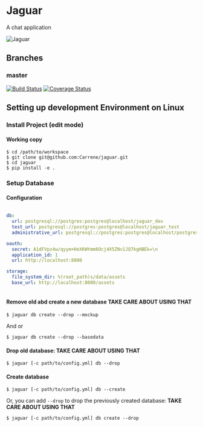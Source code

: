 
# Jaguar
A chat application

![Jaguar](https://img00.deviantart.net/0a9d/i/2010/343/9/6/jaguar_by_alannahily-d34ju3t.jpg)

## Branches

### master

[![Build Status](https://travis-ci.com/Carrene/jaguar.svg?token=JgyQwxgapUeYpgeJwWxz&branch=master)](https://travis-ci.com/Carrene/jaguar)
[![Coverage Status](https://coveralls.io/repos/github/Carrene/jaguar/badge.svg?branch=master&t=JBn3pI)](https://coveralls.io/github/Carrene/jaguar?branch=master)

Setting up development Environment on Linux
----------------------------------

### Install Project (edit mode)

#### Working copy
    
    $ cd /path/to/workspace
    $ git clone git@github.com:Carrene/jaguar.git
    $ cd jaguar
    $ pip install -e .
 
### Setup Database

#### Configuration

```yaml

db:
  url: postgresql://postgres:postgres@localhost/jaguar_dev
  test_url: postgresql://postgres:postgres@localhost/jaguar_test
  administrative_url: postgresql://postgres:postgres@localhost/postgres

oauth:
  secret: A1dFVpz4w/qyym+HeXKWYmm6Ocj4X5ZNv1JQ7kgHBEk=\n
  application_id: 1
  url: http://localhost:8080

storage:
  file_system_dir: %(root_path)s/data/assets
  base_url: http://localhost:8080/assets
  
 ```

#### Remove old abd create a new database **TAKE CARE ABOUT USING THAT**

    $ jaguar db create --drop --mockup

And or

    $ jaguar db create --drop --basedata 

#### Drop old database: **TAKE CARE ABOUT USING THAT**

    $ jaguar [-c path/to/config.yml] db --drop

#### Create database

    $ jaguar [-c path/to/config.yml] db --create

Or, you can add `--drop` to drop the previously created database: **TAKE CARE ABOUT USING THAT**

    $ jaguar [-c path/to/config.yml] db create --drop

